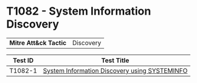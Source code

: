 # T1082 - System Information Discovery
|||
|-|-|
|**Mitre Att&ck Tactic**|Discovery|

|Test ID|Test Title|
|-|-|
|T1082-1|[System Information Discovery using SYSTEMINFO](./T1082-1/)|